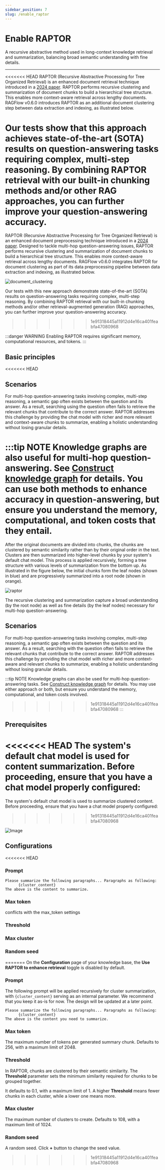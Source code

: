```yaml
---
sidebar_position: 7
slug: /enable_raptor
---
```


# Enable RAPTOR

A recursive abstractive method used in long-context knowledge retrieval and summarization, balancing broad semantic understanding with fine details.

---

<<<<<<< HEAD
RAPTOR (Recursive Abstractive Processing for Tree Organized Retrieval) is an enhanced document retrieval technique introduced in a [2024 paper](https://arxiv.org/html/2401.18059v1). RAPTOR performs recursive clustering and summarization of document chunks to build a hierarchical tree structure. This enables more context-aware retrieval across lengthy documents. RAGFlow v0.6.0 introduces RAPTOR as an additional document clustering step between data extraction and indexing, as illustrated below.



Our tests show that this approach achieves state-of-the-art (SOTA) results on question-answering tasks requiring complex, multi-step reasoning. By combining RAPTOR retrieval with our built-in chunking methods and/or other RAG approaches, you can further improve your question-answering accuracy.
=======
RAPTOR (Recursive Abstractive Processing for Tree Organized Retrieval) is an enhanced document preprocessing technique introduced in a [2024 paper](https://arxiv.org/html/2401.18059v1). Designed to tackle multi-hop question-answering issues, RAPTOR performs recursive clustering and summarization of document chunks to build a hierarchical tree structure. This enables more context-aware retrieval across lengthy documents. RAGFlow v0.6.0 integrates RAPTOR for document clustering as part of its data preprocessing pipeline between data extraction and indexing, as illustrated below.

![document_clustering](https://raw.githubusercontent.com/infiniflow/ragflow-docs/main/images/document_clustering_as_preprocessing.jpg)

Our tests with this new approach demonstrate state-of-the-art (SOTA) results on question-answering tasks requiring complex, multi-step reasoning. By combining RAPTOR retrieval with our built-in chunking methods and/or other retrieval-augmented generation (RAG) approaches, you can further improve your question-answering accuracy.
>>>>>>> 1e91318445a11912d4e16ca401feabfa47080968

:::danger WARNING
Enabling RAPTOR requires significant memory, computational resources, and tokens.
:::

## Basic principles

<<<<<<< HEAD


## Scenarios

For multi-hop question-answering tasks involving complex, multi-step reasoning, a semantic gap often exists between the question and its answer. As a result, searching using the question often fails to retrieve the relevant chunks that contribute to the correct answer. RAPTOR addresses this challenge by providing the chat model with richer and more relevant and context-aware chunks to summarize, enabling a holistic understanding without losing granular details.

:::tip NOTE
Knowledge graphs are also useful for multi-hop question-answering. See [Construct knowledge graph](./construct_knowledge_graph.md) for details. You can use both methods to enhance accuracy in question-answering, but ensure you understand the memory, computational, and token costs that they entail.
=======
After the original documents are divided into chunks, the chunks are clustered by semantic similarity rather than by their original order in the text. Clusters are then summarized into higher-level chunks by your system's default chat model. This process is applied recursively, forming a tree structure with various levels of summarization from the bottom up. As illustrated in the figure below, the initial chunks form the leaf nodes (shown in blue) and are progressively summarized into a root node (shown in orange).

![raptor](https://raw.githubusercontent.com/infiniflow/ragflow-docs/main/images/clustering_and_summarizing.jpg)

The recursive clustering and summarization capture a broad understanding (by the root node) as well as fine details (by the leaf nodes) necessary for multi-hop question-answering.

## Scenarios

For multi-hop question-answering tasks involving complex, multi-step reasoning, a semantic gap often exists between the question and its answer. As a result, searching with the question often fails to retrieve the relevant chunks that contribute to the correct answer. RAPTOR addresses this challenge by providing the chat model with richer and more context-aware and relevant chunks to summarize, enabling a holistic understanding without losing granular details.

:::tip NOTE
Knowledge graphs can also be used for multi-hop question-answering tasks. See [Construct knowledge graph](./construct_knowledge_graph.md) for details. You may use either approach or both, but ensure you understand the memory, computational, and token costs involved.
>>>>>>> 1e91318445a11912d4e16ca401feabfa47080968
:::

## Prerequisites

<<<<<<< HEAD
The system's default chat model is used for content summarization. Before proceeding, ensure that you have a chat model properly configured:
=======
The system's default chat model is used to summarize clustered content. Before proceeding, ensure that you have a chat model properly configured:
>>>>>>> 1e91318445a11912d4e16ca401feabfa47080968

![Image](https://github.com/user-attachments/assets/6bc34279-68c3-4d99-8d20-b7bd1dafc1c1)

## Configurations

<<<<<<< HEAD
### Prompt

```
Please summarize the following paragraphs... Paragraphs as following:
      {cluster_content}
The above is the content to summarize.
```



### Max token



conflicts with the max_token settings 

### Threshold



### Max cluster


### Random seed

=======
On the **Configuration** page of your knowledge base, the **Use RAPTOR to enhance retrieval** toggle is disabled by default.

### Prompt

The following prompt will be applied recursively for cluster summarization, with `{cluster_content}` serving as an internal parameter. We recommend that you keep it as-is for now. The design will be updated at a later point.

```
Please summarize the following paragraphs... Paragraphs as following:
      {cluster_content}
The above is the content you need to summarize.
```

### Max token

The maximum number of tokens per generated summary chunk. Defaults to 256, with a maximum limit of 2048.

### Threshold

In RAPTOR, chunks are clustered by their semantic similarity. The **Threshold** parameter sets the minimum similarity required for chunks to be grouped together.

It defaults to 0.1, with a maximum limit of 1. A higher **Threshold** means fewer chunks in each cluster, while a lower one means more.

### Max cluster

The maximum number of clusters to create. Defaults to 108, with a maximum limit of 1024.

### Random seed

A random seed. Click **+** button to change the seed value.
>>>>>>> 1e91318445a11912d4e16ca401feabfa47080968
